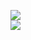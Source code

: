 [![](https://img.shields.io/badge/Made%20With-Github%20Spray-lightgrey.svg?style=for-the-badge&logo=github)](https://github.com/Annihil/github-spray#752)  
[![](https://i.imgur.com/2DrTn0Z.gif)](https://github.com/Annihil/github-spray)